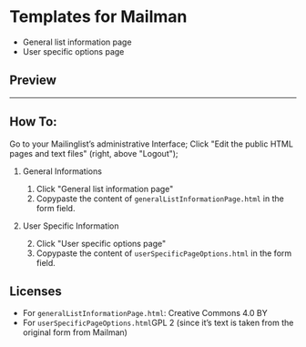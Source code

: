 Templates for Mailman
==================

* General list information page 
* User specific options page

## Preview




---

## How To:
Go to your Mailinglist’s administrative Interface; Click "Edit the public HTML pages and text files" (right, above "Logout"); 

1. General Informations

	1. Click "General list information page"
	1. Copypaste the content of `generalListInformationPage.html` in the form field.

2. User Specific Information

	2. Click "User specific options page"
	2. Copypaste the content of `userSpecificPageOptions.html` in the form field.

## Licenses
* For `generalListInformationPage.html`: Creative Commons 4.0 BY 
* For `userSpecificPageOptions.html`GPL 2 (since it’s text is taken from the original form from Mailman)
